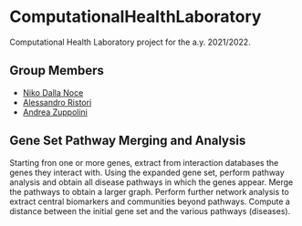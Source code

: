 # ComputationalHealthLaboratory
Computational Health Laboratory project for the a.y. 2021/2022.
## Group Members
- [Niko Dalla Noce](https://github.com/nikodallanoce)
- [Alessandro Ristori](https://github.com/RistoAle97)
- [Andrea Zuppolini](https://github.com/AndreZupp)
## Gene Set Pathway Merging and Analysis
Starting fron one or more genes, extract from interaction databases the genes they interact with. Using the expanded gene set, perform pathway analysis and obtain all disease pathways in which the genes appear. Merge the pathways to obtain a larger graph. Perform further network analysis to extract central biomarkers and communities beyond pathways. Compute a distance between the initial gene set and the various pathways (diseases).
